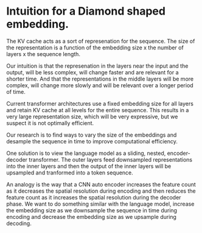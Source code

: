 # Intuition for a Diamond shaped embedding.

The KV cache acts as a sort of represenation for the sequence. The size of the representation is a function of the embedding size x the number of layers x the sequence length.

Our intuition is that the represenation in the layers near the input and the output, will be less complex, will change faster and are relevant for a shorter time. And that the representations in the middle layers will be more complex, will change more slowly and will be relevant over a longer period of time.

Current transformer architectures use a fixed embedding size for all layers and retain KV  cache at all levels for the entire sequence.  This results in a very large representation size, which will be very expressive, but we suspect it is not optimally efficient.

Our research is to find ways to vary the size of the embeddings and desample the sequence in time to improve computational efficiency.

One solution is to view the language model as a sliding, nested, encoder-decoder transformer.
The outer layers feed downsampled representations into the inner layers and then the output of the inner layers will be upsampled and tranformed into a token sequence.

An analogy is the way that a CNN auto encoder increases the feature count as it decreases the spatial resolution during encoding and then reduces the feature count as it increases the spatial resolution during the decoder phase.  We want to do something similar with the language model, increase the embedding size as we downsample the sequence in time during encoding and decrease the embedding size as we upsample during decoding.